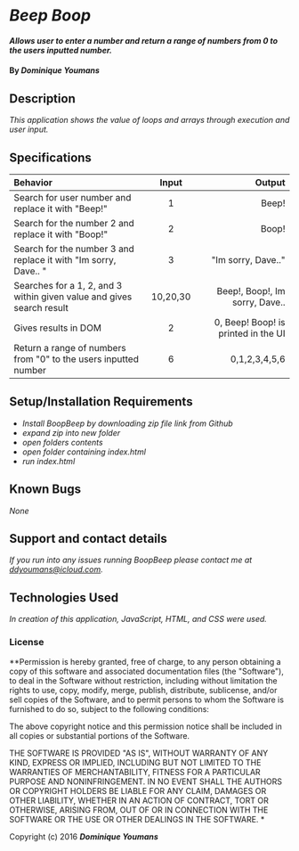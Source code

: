 # _Beep Boop_

#### _Allows user to enter a number and return a range of numbers from 0 to the users inputted number._

#### By _**Dominique Youmans**_

## Description

_This application shows the value of loops and arrays through execution and user input._

## Specifications
Behavior | Input | Output |
| :---         |     :---:      |          ---: |
| Search for user number and replace it with "Beep!"   |   1   |  Beep!  |
| Search for the number 2 and replace it with "Boop!"     |    2    | Boop!      |
| Search for the number 3 and replace it with "Im sorry, Dave.. "   |   3   | "Im sorry, Dave.."    |
| Searches for a 1, 2, and 3 within given value and gives search result    |   10,20,30   | Beep!, Boop!, Im sorry, Dave..          |
| Gives results in DOM  | 2     | 0, Beep! Boop! is printed in the UI |
| Return a range of numbers from "0" to the users inputted number    |   6   |   0,1,2,3,4,5,6    |



## Setup/Installation Requirements

* _Install BoopBeep by downloading zip file link from Github_
* _expand zip into new folder_
* _open folders contents_
* _open folder containing index.html_
* _run index.html_


## Known Bugs

_None_


## Support and contact details

_If you run into any issues running BoopBeep please contact me at ddyoumans@icloud.com._

## Technologies Used

_In creation of this application, JavaScript, HTML, and CSS were used._

### License

**Permission is hereby granted, free of charge, to any person obtaining a copy of this software and associated documentation files (the "Software"), to deal in the Software without restriction, including without limitation the rights to use, copy, modify, merge, publish, distribute, sublicense, and/or sell copies of the Software, and to permit persons to whom the Software is furnished to do so, subject to the following conditions:

The above copyright notice and this permission notice shall be included in all copies or substantial portions of the Software.

THE SOFTWARE IS PROVIDED "AS IS", WITHOUT WARRANTY OF ANY KIND, EXPRESS OR IMPLIED, INCLUDING BUT NOT LIMITED TO THE WARRANTIES OF MERCHANTABILITY, FITNESS FOR A PARTICULAR PURPOSE AND NONINFRINGEMENT. IN NO EVENT SHALL THE AUTHORS OR COPYRIGHT HOLDERS BE LIABLE FOR ANY CLAIM, DAMAGES OR OTHER LIABILITY, WHETHER IN AN ACTION OF CONTRACT, TORT OR OTHERWISE, ARISING FROM, OUT OF OR IN CONNECTION WITH THE SOFTWARE OR THE USE OR OTHER DEALINGS IN THE SOFTWARE. *

Copyright (c) 2016 **_Dominique Youmans_**
